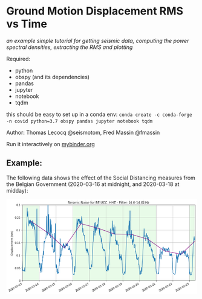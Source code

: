# Ground Motion Displacement RMS vs Time

*an example simple tutorial for getting seismic data, computing the power spectral densities, extracting the RMS and plotting*

Required:

- python
- obspy (and its dependencies)
- pandas
- jupyter
- notebook
- tqdm

this should be easy to set up in a conda env: ``conda create -c conda-forge -n covid python=3.7 obspy pandas jupyter notebook tqdm``

Author: Thomas Lecocq @seismotom, Fred Massin @fmassin

Run it interactively on [mybinder.org](https://mybinder.org/v2/gh/ThomasLecocq/SeismoRMS/master)


## Example:
The following data shows the effect of the Social Distancing measures from the
Belgian Government (2020-03-16 at midnight, and 2020-03-18 at midday):

![Example image from this code:](example/covid-19_ucc.png)
